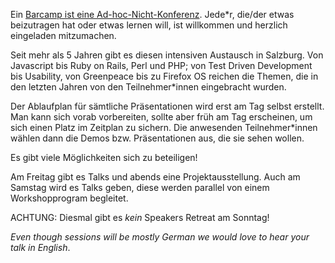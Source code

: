 Ein [Barcamp ist eine Ad-hoc-Nicht-Konferenz](http://www.barcamp.at/Was_ist_ein_BarCamp). Jede*r, die/der etwas beizutragen hat oder etwas lernen will, ist willkommen und herzlich eingeladen mitzumachen.

Seit mehr als 5 Jahren gibt es diesen intensiven Austausch in Salzburg. Von Javascript bis Ruby on Rails, Perl und PHP; von Test Driven Development bis Usability, von Greenpeace bis zu Firefox OS reichen die Themen, die in den letzten Jahren von den Teilnehmer*innen eingebracht wurden.

Der Ablaufplan für sämtliche Präsentationen wird erst am Tag selbst erstellt. Man kann sich vorab vorbereiten, sollte aber früh am Tag erscheinen, um sich einen Platz im Zeitplan zu sichern. Die anwesenden Teilnehmer*innen wählen dann die Demos bzw. Präsentationen aus, die sie sehen wollen.

Es gibt viele Möglichkeiten sich zu beteiligen!

Am Freitag gibt es Talks und abends eine Projektausstellung. Auch am Samstag wird es Talks geben, diese werden parallel von einem Workshopprogram begleitet. 

ACHTUNG: Diesmal gibt es *kein* Speakers Retreat am Sonntag!

*Even though sessions will be mostly German we would love to hear your talk in English*.

